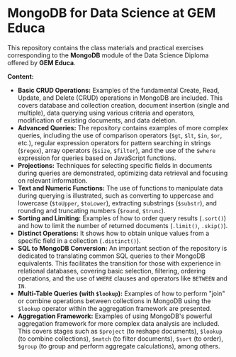 # MongoDB for Data Science at GEM Educa

This repository contains the class materials and practical exercises corresponding to the **MongoDB** module of the Data Science Diploma offered by **GEM Educa**.

**Content:**

* **Basic CRUD Operations:** Examples of the fundamental Create, Read, Update, and Delete (CRUD) operations in MongoDB are included. This covers database and collection creation, document insertion (single and multiple), data querying using various criteria and operators, modification of existing documents, and data deletion.
* **Advanced Queries:** The repository contains examples of more complex queries, including the use of comparison operators (`$gt`, `$lt`, `$in`, `$or`, etc.), regular expression operators for pattern searching in strings (`$regex`), array operators (`$size`, `$filter`), and the use of the `$where` expression for queries based on JavaScript functions.
* **Projections:** Techniques for selecting specific fields in documents during queries are demonstrated, optimizing data retrieval and focusing on relevant information.
* **Text and Numeric Functions:** The use of functions to manipulate data during querying is illustrated, such as converting to uppercase and lowercase (`$toUpper`, `$toLower`), extracting substrings (`$substr`), and rounding and truncating numbers (`$round`, `$trunc`).
* **Sorting and Limiting:** Examples of how to order query results (`.sort()`) and how to limit the number of returned documents (`.limit()`, `.skip()`).
* **Distinct Operations:** It shows how to obtain unique values from a specific field in a collection (`.distinct()`).
* **SQL to MongoDB Conversion:** An important section of the repository is dedicated to translating common SQL queries to their MongoDB equivalents. This facilitates the transition for those with experience in relational databases, covering basic selection, filtering, ordering operations, and the use of `WHERE` clauses and operators like `BETWEEN` and `IN`.
* **Multi-Table Queries (with `$lookup`):** Examples of how to perform "join" or combine operations between collections in MongoDB using the `$lookup` operator within the aggregation framework are presented.
* **Aggregation Framework:** Examples of using MongoDB's powerful aggregation framework for more complex data analysis are included. This covers stages such as `$project` (to reshape documents), `$lookup` (to combine collections), `$match` (to filter documents), `$sort` (to order), `$group` (to group and perform aggregate calculations), among others.
